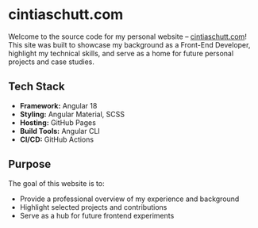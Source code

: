 # cintiaschutt.com

Welcome to the source code for my personal website – [cintiaschutt.com](https://cintiaschutt.com)!  
This site was built to showcase my background as a Front-End Developer, highlight my technical skills, and serve as a home for future personal projects and case studies.

## Tech Stack

- **Framework:** Angular 18
- **Styling:** Angular Material, SCSS
- **Hosting:** GitHub Pages
- **Build Tools:** Angular CLI
- **CI/CD:** GitHub Actions

## Purpose

The goal of this website is to:
- Provide a professional overview of my experience and background
- Highlight selected projects and contributions
- Serve as a hub for future frontend experiments

